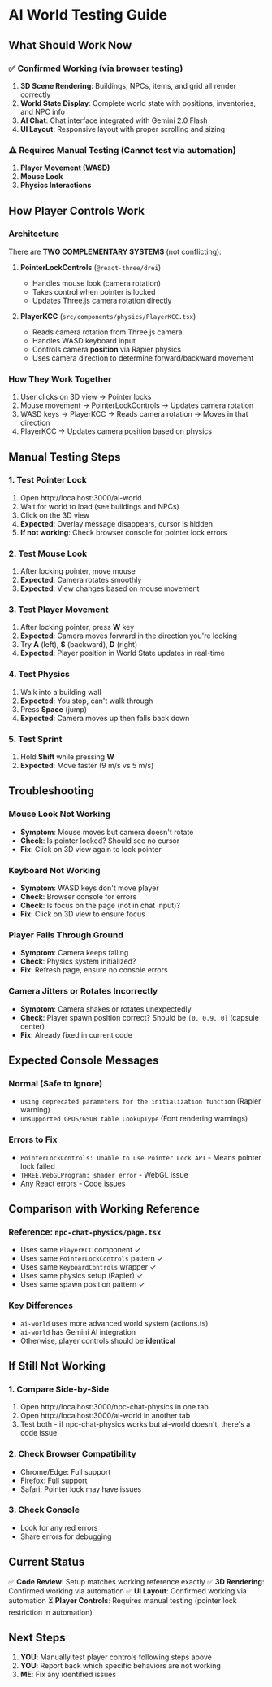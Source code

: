# AI World Testing Guide

## What Should Work Now

### ✅ Confirmed Working (via browser testing)
1. **3D Scene Rendering**: Buildings, NPCs, items, and grid all render correctly
2. **World State Display**: Complete world state with positions, inventories, and NPC info
3. **AI Chat**: Chat interface integrated with Gemini 2.0 Flash
4. **UI Layout**: Responsive layout with proper scrolling and sizing

### ⚠️ Requires Manual Testing (Cannot test via automation)
1. **Player Movement (WASD)**
2. **Mouse Look**
3. **Physics Interactions**

## How Player Controls Work

### Architecture
There are **TWO COMPLEMENTARY SYSTEMS** (not conflicting):

1. **PointerLockControls** (`@react-three/drei`)
   - Handles mouse look (camera rotation)
   - Takes control when pointer is locked
   - Updates Three.js camera rotation directly

2. **PlayerKCC** (`src/components/physics/PlayerKCC.tsx`)
   - Reads camera rotation from Three.js camera
   - Handles WASD keyboard input
   - Controls camera **position** via Rapier physics
   - Uses camera direction to determine forward/backward movement

### How They Work Together
1. User clicks on 3D view → Pointer locks
2. Mouse movement → PointerLockControls → Updates camera rotation
3. WASD keys → PlayerKCC → Reads camera rotation → Moves in that direction
4. PlayerKCC → Updates camera position based on physics

## Manual Testing Steps

### 1. Test Pointer Lock
1. Open http://localhost:3000/ai-world
2. Wait for world to load (see buildings and NPCs)
3. Click on the 3D view
4. **Expected**: Overlay message disappears, cursor is hidden
5. **If not working**: Check browser console for pointer lock errors

### 2. Test Mouse Look
1. After locking pointer, move mouse
2. **Expected**: Camera rotates smoothly
3. **Expected**: View changes based on mouse movement

### 3. Test Player Movement
1. After locking pointer, press **W** key
2. **Expected**: Camera moves forward in the direction you're looking
3. Try **A** (left), **S** (backward), **D** (right)
4. **Expected**: Player position in World State updates in real-time

### 4. Test Physics
1. Walk into a building wall
2. **Expected**: You stop, can't walk through
3. Press **Space** (jump)
4. **Expected**: Camera moves up then falls back down

### 5. Test Sprint
1. Hold **Shift** while pressing **W**
2. **Expected**: Move faster (9 m/s vs 5 m/s)

## Troubleshooting

### Mouse Look Not Working
- **Symptom**: Mouse moves but camera doesn't rotate
- **Check**: Is pointer locked? Should see no cursor
- **Fix**: Click on 3D view again to lock pointer

### Keyboard Not Working
- **Symptom**: WASD keys don't move player
- **Check**: Browser console for errors
- **Check**: Is focus on the page (not in chat input)?
- **Fix**: Click on 3D view to ensure focus

### Player Falls Through Ground
- **Symptom**: Camera keeps falling
- **Check**: Physics system initialized?
- **Fix**: Refresh page, ensure no console errors

### Camera Jitters or Rotates Incorrectly
- **Symptom**: Camera shakes or rotates unexpectedly
- **Check**: Player spawn position correct? Should be `[0, 0.9, 0]` (capsule center)
- **Fix**: Already fixed in current code

## Expected Console Messages

### Normal (Safe to Ignore)
- `using deprecated parameters for the initialization function` (Rapier warning)
- `unsupported GPOS/GSUB table LookupType` (Font rendering warnings)

### Errors to Fix
- `PointerLockControls: Unable to use Pointer Lock API` - Means pointer lock failed
- `THREE.WebGLProgram: shader error` - WebGL issue
- Any React errors - Code issues

## Comparison with Working Reference

### Reference: `npc-chat-physics/page.tsx`
- Uses same `PlayerKCC` component ✓
- Uses same `PointerLockControls` pattern ✓
- Uses same `KeyboardControls` wrapper ✓
- Uses same physics setup (Rapier) ✓
- Uses same spawn position pattern ✓

### Key Differences
- `ai-world` uses more advanced world system (actions.ts)
- `ai-world` has Gemini AI integration
- Otherwise, player controls should be **identical**

## If Still Not Working

### 1. Compare Side-by-Side
1. Open http://localhost:3000/npc-chat-physics in one tab
2. Open http://localhost:3000/ai-world in another tab
3. Test both - if npc-chat-physics works but ai-world doesn't, there's a code issue

### 2. Check Browser Compatibility
- Chrome/Edge: Full support
- Firefox: Full support
- Safari: Pointer lock may have issues

### 3. Check Console
- Look for any red errors
- Share errors for debugging

## Current Status

✅ **Code Review**: Setup matches working reference exactly
✅ **3D Rendering**: Confirmed working via automation
✅ **UI Layout**: Confirmed working via automation
⏳ **Player Controls**: Requires manual testing (pointer lock restriction in automation)

## Next Steps

1. **YOU**: Manually test player controls following steps above
2. **YOU**: Report back which specific behaviors are not working
3. **ME**: Fix any identified issues

